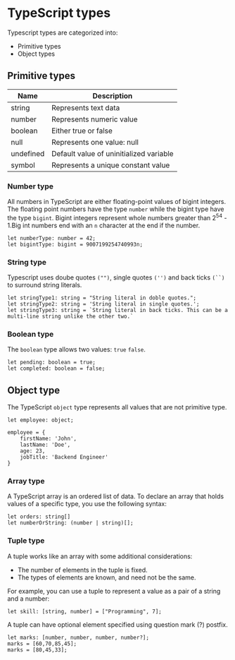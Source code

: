 # TypeScript types

Typescript types are categorized into: 
+ Primitive types
+ Object types

## Primitive types

 Name | Description
-----|-------
string| Represents text data
number| Represents numeric value
boolean| Either true or false
null | Represents one value: null
undefined | Default value of uninitialized variable
symbol | Represents a unique constant value

### Number type
All numbers in TypeScript are either floating-point values of bigint integers. The floating point numbers have the type <code>number</code> while the bigint type have the type <code>bigint</code>. Bigint integers represent whole numbers greater than 2<sup>54</sup> - 1.Big int numbers end with an <code>n</code> character at the end if the number.

```TS
let numberType: number = 42;
let bigintType: bigint = 9007199254740993n;
```

### String type
Typescript uses doube quotes <code>("")</code>, single quotes <code>('')</code> and back ticks <code>(``)</code> to surround string literals.

```TS
let stringType1: string = "String literal in doble quotes.";
let stringType2: string = 'String literal in single quotes.';
let stringType3: string = `String literal in back ticks. This can be a multi-line string unlike the other two.`
```
### Boolean type
The <code>boolean</code> type allows two values: <code>true</code> <code>false</code>.

```TS
let pending: boolean = true;
let completed: boolean = false;
```

## Object type
The TypeScript <code>object</code> type represents all values that are not primitive type.

```TS
let employee: object;

employee = {
    firstName: 'John',
    lastName: 'Doe',
    age: 23,
    jobTitle: 'Backend Engineer'
}
```

### Array type
A TypeScript array is an ordered list of data. To declare an array that holds values of a specific type, you use the following syntax:
```TS
let orders: string[]
let numberOrString: (number | string)[];
```

### Tuple type
A tuple works like an array with some additional considerations:
- The number of elements in the tuple is fixed.
- The types of elements are known, and need not be the same.

For example, you can use a tuple to represent a value as a pair of a string and a number:
```TS
let skill: [string, number] = ["Programming", 7];
```

A tuple can have optional element specified using question mark (?) postfix.
```TS
let marks: [number, number, number, number?];
marks = [60,70,85,45];
marks = [80,45,33];
```